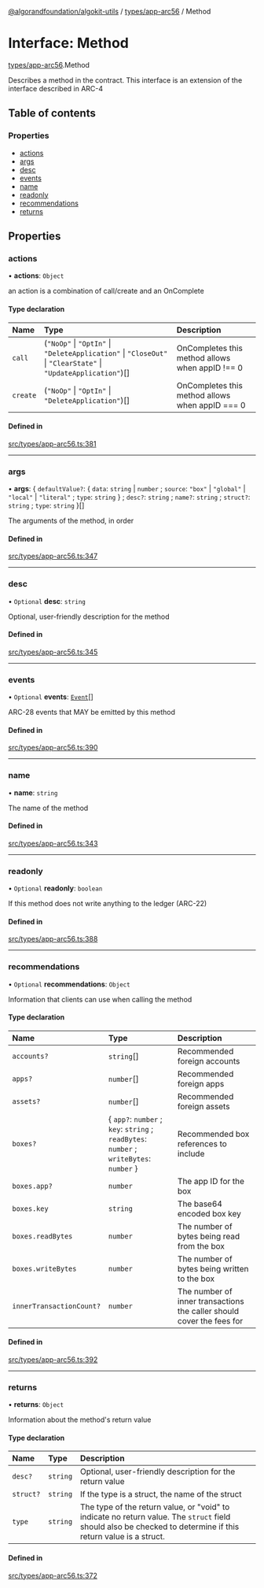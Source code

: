 [@algorandfoundation/algokit-utils](../README.md) / [types/app-arc56](../modules/types_app_arc56.md) / Method

# Interface: Method

[types/app-arc56](../modules/types_app_arc56.md).Method

Describes a method in the contract. This interface is an extension of the interface described in ARC-4

## Table of contents

### Properties

- [actions](types_app_arc56.Method.md#actions)
- [args](types_app_arc56.Method.md#args)
- [desc](types_app_arc56.Method.md#desc)
- [events](types_app_arc56.Method.md#events)
- [name](types_app_arc56.Method.md#name)
- [readonly](types_app_arc56.Method.md#readonly)
- [recommendations](types_app_arc56.Method.md#recommendations)
- [returns](types_app_arc56.Method.md#returns)

## Properties

### actions

• **actions**: `Object`

an action is a combination of call/create and an OnComplete

#### Type declaration

| Name | Type | Description |
| :------ | :------ | :------ |
| `call` | (``"NoOp"`` \| ``"OptIn"`` \| ``"DeleteApplication"`` \| ``"CloseOut"`` \| ``"ClearState"`` \| ``"UpdateApplication"``)[] | OnCompletes this method allows when appID !== 0 |
| `create` | (``"NoOp"`` \| ``"OptIn"`` \| ``"DeleteApplication"``)[] | OnCompletes this method allows when appID === 0 |

#### Defined in

[src/types/app-arc56.ts:381](https://github.com/algorandfoundation/algokit-utils-ts/blob/main/src/types/app-arc56.ts#L381)

___

### args

• **args**: \{ `defaultValue?`: \{ `data`: `string` \| `number` ; `source`: ``"box"`` \| ``"global"`` \| ``"local"`` \| ``"literal"`` ; `type`: `string`  } ; `desc?`: `string` ; `name?`: `string` ; `struct?`: `string` ; `type`: `string`  }[]

The arguments of the method, in order

#### Defined in

[src/types/app-arc56.ts:347](https://github.com/algorandfoundation/algokit-utils-ts/blob/main/src/types/app-arc56.ts#L347)

___

### desc

• `Optional` **desc**: `string`

Optional, user-friendly description for the method

#### Defined in

[src/types/app-arc56.ts:345](https://github.com/algorandfoundation/algokit-utils-ts/blob/main/src/types/app-arc56.ts#L345)

___

### events

• `Optional` **events**: [`Event`](types_app_arc56.Event.md)[]

ARC-28 events that MAY be emitted by this method

#### Defined in

[src/types/app-arc56.ts:390](https://github.com/algorandfoundation/algokit-utils-ts/blob/main/src/types/app-arc56.ts#L390)

___

### name

• **name**: `string`

The name of the method

#### Defined in

[src/types/app-arc56.ts:343](https://github.com/algorandfoundation/algokit-utils-ts/blob/main/src/types/app-arc56.ts#L343)

___

### readonly

• `Optional` **readonly**: `boolean`

If this method does not write anything to the ledger (ARC-22)

#### Defined in

[src/types/app-arc56.ts:388](https://github.com/algorandfoundation/algokit-utils-ts/blob/main/src/types/app-arc56.ts#L388)

___

### recommendations

• `Optional` **recommendations**: `Object`

Information that clients can use when calling the method

#### Type declaration

| Name | Type | Description |
| :------ | :------ | :------ |
| `accounts?` | `string`[] | Recommended foreign accounts |
| `apps?` | `number`[] | Recommended foreign apps |
| `assets?` | `number`[] | Recommended foreign assets |
| `boxes?` | \{ `app?`: `number` ; `key`: `string` ; `readBytes`: `number` ; `writeBytes`: `number`  } | Recommended box references to include |
| `boxes.app?` | `number` | The app ID for the box |
| `boxes.key` | `string` | The base64 encoded box key |
| `boxes.readBytes` | `number` | The number of bytes being read from the box |
| `boxes.writeBytes` | `number` | The number of bytes being written to the box |
| `innerTransactionCount?` | `number` | The number of inner transactions the caller should cover the fees for |

#### Defined in

[src/types/app-arc56.ts:392](https://github.com/algorandfoundation/algokit-utils-ts/blob/main/src/types/app-arc56.ts#L392)

___

### returns

• **returns**: `Object`

Information about the method's return value

#### Type declaration

| Name | Type | Description |
| :------ | :------ | :------ |
| `desc?` | `string` | Optional, user-friendly description for the return value |
| `struct?` | `string` | If the type is a struct, the name of the struct |
| `type` | `string` | The type of the return value, or "void" to indicate no return value. The `struct` field should also be checked to determine if this return value is a struct. |

#### Defined in

[src/types/app-arc56.ts:372](https://github.com/algorandfoundation/algokit-utils-ts/blob/main/src/types/app-arc56.ts#L372)
